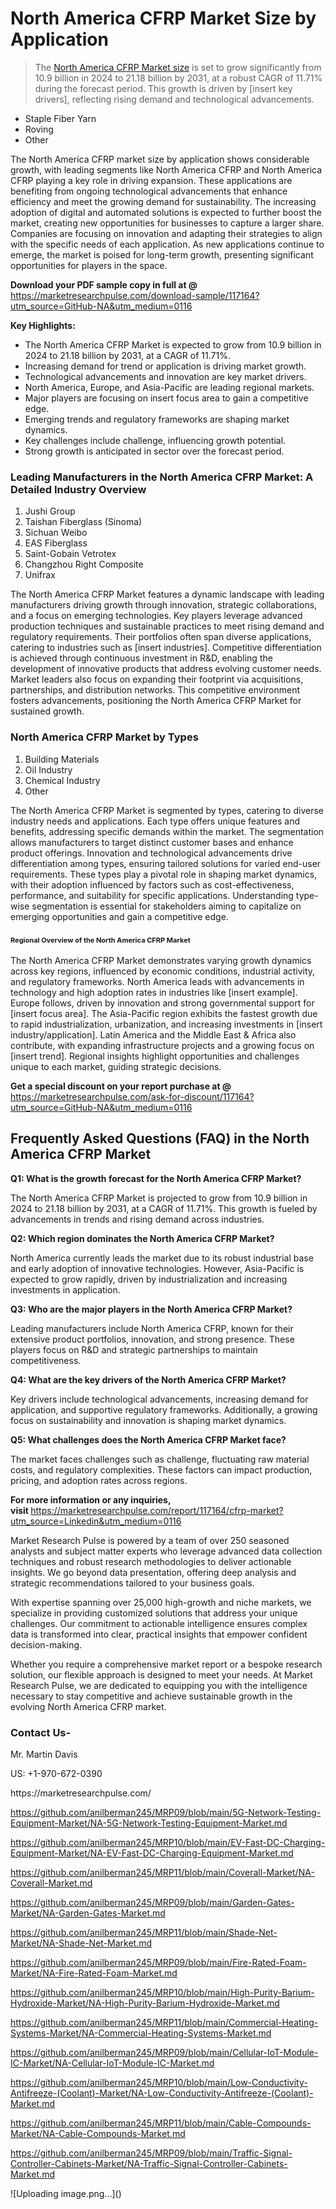 <h1>North America CFRP Market&nbsp;Size by Application</h1><blockquote><p>The <a href="https://marketresearchpulse.com/download-sample/117164?utm_source=GitHub-NA&amp;utm_medium=0116">North America CFRP Market size</a> is set to grow significantly from 10.9 billion in 2024 to 21.18 billion by 2031, at a robust CAGR of 11.71% during the forecast period. This growth is driven by [insert key drivers], reflecting rising demand and technological advancements.</p></blockquote><ul><li>Staple Fiber Yarn<li> Roving<li> Other</li></ul><p>The North America CFRP market size by application shows considerable growth, with leading segments like North America CFRP and North America CFRP playing a key role in driving expansion. These applications are benefiting from ongoing technological advancements that enhance efficiency and meet the growing demand for sustainability. The increasing adoption of digital and automated solutions is expected to further boost the market, creating new opportunities for businesses to capture a larger share. Companies are focusing on innovation and adapting their strategies to align with the specific needs of each application. As new applications continue to emerge, the market is poised for long-term growth, presenting significant opportunities for players in the space.</p><p><strong>Download your PDF sample copy in full at @ </strong><a href="https://marketresearchpulse.com/download-sample/117164?utm_source=GitHub-NA&amp;utm_medium=0116">https://marketresearchpulse.com/download-sample/117164?utm_source=GitHub-NA&amp;utm_medium=0116</a></p><p><strong>Key Highlights: </strong></p><ul><li>The North America CFRP Market is expected to grow from 10.9 billion in 2024 to 21.18 billion by 2031, at a CAGR of 11.71%.</li><li>Increasing demand for trend or application is driving market growth.</li><li>Technological advancements and innovation are key market drivers.</li><li>North America, Europe, and Asia-Pacific are leading regional markets.</li><li>Major players are focusing on insert focus area to gain a competitive edge.</li><li>Emerging trends and regulatory frameworks are shaping market dynamics.</li><li>Key challenges include challenge, influencing growth potential.</li><li>Strong growth is anticipated in sector over the forecast period.</li></ul><h3>Leading Manufacturers in the North America CFRP Market: A Detailed Industry Overview</h3><ol><li>Jushi Group</li><li>Taishan Fiberglass (Sinoma)</li><li>Sichuan Weibo</li><li>EAS Fiberglass</li><li>Saint-Gobain Vetrotex</li><li>Changzhou Right Composite</li><li>Unifrax</li></ol><div class="flex max-w-full flex-col flex-grow"><div class="min-h-8 text-message flex w-full flex-col items-end gap-2 whitespace-normal break-words [.text-message+&amp;]:mt-5" dir="auto" data-message-author-role="assistant" data-message-id="fd8432e4-4910-450d-b182-61b7bfb0a01f" data-message-model-slug="gpt-4o"><div class="flex w-full flex-col gap-1 empty:hidden first:pt-[3px]"><div class="markdown prose w-full break-words dark:prose-invert light"><p>The North America CFRP Market features a dynamic landscape with leading manufacturers driving growth through innovation, strategic collaborations, and a focus on emerging technologies. Key players leverage advanced production techniques and sustainable practices to meet rising demand and regulatory requirements. Their portfolios often span diverse applications, catering to industries such as [insert industries]. Competitive differentiation is achieved through continuous investment in R&amp;D, enabling the development of innovative products that address evolving customer needs. Market leaders also focus on expanding their footprint via acquisitions, partnerships, and distribution networks. This competitive environment fosters advancements, positioning the North America CFRP Market for sustained growth.</p></div></div></div></div><h3>North America CFRP Market by Types</h3><ol><li>Building Materials<li> Oil Industry<li> Chemical Industry<li> Other</li></ol><div class="flex max-w-full flex-col flex-grow"><div class="min-h-8 text-message flex w-full flex-col items-end gap-2 whitespace-normal break-words [.text-message+&amp;]:mt-5" dir="auto" data-message-author-role="assistant" data-message-id="084470be-0bb7-4664-bddf-5156b4f41249" data-message-model-slug="gpt-4o-mini"><div class="flex w-full flex-col gap-1 empty:hidden first:pt-[3px]"><div class="markdown prose w-full break-words dark:prose-invert light"><p>The North America CFRP Market is segmented by types, catering to diverse industry needs and applications. Each type offers unique features and benefits, addressing specific demands within the market. The segmentation allows manufacturers to target distinct customer bases and enhance product offerings. Innovation and technological advancements drive differentiation among types, ensuring tailored solutions for varied end-user requirements. These types play a pivotal role in shaping market dynamics, with their adoption influenced by factors such as cost-effectiveness, performance, and suitability for specific applications. Understanding type-wise segmentation is essential for stakeholders aiming to capitalize on emerging opportunities and gain a competitive edge.</p></div></div></div></div><h3><span style="font-size: 11px;">Regional Overview of the North America CFRP Market</span></h3><div class="flex max-w-full flex-col flex-grow"><div class="min-h-8 text-message flex w-full flex-col items-end gap-2 whitespace-normal break-words [.text-message+&amp;]:mt-5" dir="auto" data-message-author-role="assistant" data-message-id="e9038762-ce64-4e30-91c9-9bd413514231" data-message-model-slug="gpt-4o-mini"><div class="flex w-full flex-col gap-1 empty:hidden first:pt-[3px]"><div class="markdown prose w-full break-words dark:prose-invert light"><p>The North America CFRP Market demonstrates varying growth dynamics across key regions, influenced by economic conditions, industrial activity, and regulatory frameworks. North America leads with advancements in technology and high adoption rates in industries like [insert example]. Europe follows, driven by innovation and strong governmental support for [insert focus area]. The Asia-Pacific region exhibits the fastest growth due to rapid industrialization, urbanization, and increasing investments in [insert industry/application]. Latin America and the Middle East &amp; Africa also contribute, with expanding infrastructure projects and a growing focus on [insert trend]. Regional insights highlight opportunities and challenges unique to each market, guiding strategic decisions.</p></div></div></div></div><p><strong>Get a special discount on your report purchase at @ </strong><a href="https://marketresearchpulse.com/ask-for-discount/117164?utm_source=GitHub-NA&amp;utm_medium=0116">https://marketresearchpulse.com/ask-for-discount/117164?utm_source=GitHub-NA&amp;utm_medium=0116</a></p><h2>Frequently Asked Questions (FAQ) in the North America CFRP Market</h2><p><strong>Q1: What is the growth forecast for the North America CFRP Market?</strong></p><p>The North America CFRP Market is projected to grow from 10.9 billion in 2024 to 21.18 billion by 2031, at a CAGR of 11.71%. This growth is fueled by advancements in trends and rising demand across industries.</p><p><strong>Q2: Which region dominates the North America CFRP Market?</strong></p><p>North America currently leads the market due to its robust industrial base and early adoption of innovative technologies. However, Asia-Pacific is expected to grow rapidly, driven by industrialization and increasing investments in application.</p><p><strong>Q3: Who are the major players in the North America CFRP Market?</strong></p><p>Leading manufacturers include North America CFRP, known for their extensive product portfolios, innovation, and strong presence. These players focus on R&amp;D and strategic partnerships to maintain competitiveness.</p><p><strong>Q4: What are the key drivers of the North America CFRP Market?</strong></p><p>Key drivers include technological advancements, increasing demand for application, and supportive regulatory frameworks. Additionally, a growing focus on sustainability and innovation is shaping market dynamics.</p><p><strong>Q5: What challenges does the North America CFRP Market face?</strong></p><p>The market faces challenges such as challenge, fluctuating raw material costs, and regulatory complexities. These factors can impact production, pricing, and adoption rates across regions.</p><p><strong>For more information or any inquiries, visit&nbsp;</strong><a href="https://marketresearchpulse.com/report/117164/cfrp-market?utm_source=Linkedin&utm_medium=0116">https://marketresearchpulse.com/report/117164/cfrp-market?utm_source=Linkedin&utm_medium=0116</a></p><p>Market Research Pulse is powered by a team of over 250 seasoned analysts and subject matter experts who leverage advanced data collection techniques and robust research methodologies to deliver actionable insights. We go beyond data presentation, offering deep analysis and strategic recommendations tailored to your business goals.</p><p>With expertise spanning over 25,000 high-growth and niche markets, we specialize in providing customized solutions that address your unique challenges. Our commitment to actionable intelligence ensures complex data is transformed into clear, practical insights that empower confident decision-making.</p><p>Whether you require a comprehensive market report or a bespoke research solution, our flexible approach is designed to meet your needs. At Market Research Pulse, we are dedicated to equipping you with the intelligence necessary to stay competitive and achieve sustainable growth in the evolving North America CFRP market.</p><h3><strong>Contact Us-</strong></h3><p>Mr. Martin Davis</p><p>US: +1-970-672-0390</p><p>https://marketresearchpulse.com/</p><p><a href="https://github.com/anilberman245/MRP09/blob/main/5G-Network-Testing-Equipment-Market/NA-5G-Network-Testing-Equipment-Market.md">https://github.com/anilberman245/MRP09/blob/main/5G-Network-Testing-Equipment-Market/NA-5G-Network-Testing-Equipment-Market.md</a></p><p><a href="https://github.com/anilberman245/MRP10/blob/main/EV-Fast-DC-Charging-Equipment-Market/NA-EV-Fast-DC-Charging-Equipment-Market.md">https://github.com/anilberman245/MRP10/blob/main/EV-Fast-DC-Charging-Equipment-Market/NA-EV-Fast-DC-Charging-Equipment-Market.md</a></p><p><a href="https://github.com/anilberman245/MRP11/blob/main/Coverall-Market/NA-Coverall-Market.md">https://github.com/anilberman245/MRP11/blob/main/Coverall-Market/NA-Coverall-Market.md</a></p><p><a href="https://github.com/anilberman245/MRP09/blob/main/Garden-Gates-Market/NA-Garden-Gates-Market.md">https://github.com/anilberman245/MRP09/blob/main/Garden-Gates-Market/NA-Garden-Gates-Market.md</a></p><p><a href="https://github.com/anilberman245/MRP11/blob/main/Shade-Net-Market/NA-Shade-Net-Market.md">https://github.com/anilberman245/MRP11/blob/main/Shade-Net-Market/NA-Shade-Net-Market.md</a></p><p><a href="https://github.com/anilberman245/MRP09/blob/main/Fire-Rated-Foam-Market/NA-Fire-Rated-Foam-Market.md">https://github.com/anilberman245/MRP09/blob/main/Fire-Rated-Foam-Market/NA-Fire-Rated-Foam-Market.md</a></p><p><a href="https://github.com/anilberman245/MRP10/blob/main/High-Purity-Barium-Hydroxide-Market/NA-High-Purity-Barium-Hydroxide-Market.md">https://github.com/anilberman245/MRP10/blob/main/High-Purity-Barium-Hydroxide-Market/NA-High-Purity-Barium-Hydroxide-Market.md</a></p><p><a href="https://github.com/anilberman245/MRP11/blob/main/Commercial-Heating-Systems-Market/NA-Commercial-Heating-Systems-Market.md">https://github.com/anilberman245/MRP11/blob/main/Commercial-Heating-Systems-Market/NA-Commercial-Heating-Systems-Market.md</a></p><p><a href="https://github.com/anilberman245/MRP09/blob/main/Cellular-IoT-Module-IC-Market/NA-Cellular-IoT-Module-IC-Market.md">https://github.com/anilberman245/MRP09/blob/main/Cellular-IoT-Module-IC-Market/NA-Cellular-IoT-Module-IC-Market.md</a></p><p><a href="https://github.com/anilberman245/MRP10/blob/main/Low-Conductivity-Antifreeze-(Coolant)-Market/NA-Low-Conductivity-Antifreeze-(Coolant)-Market.md">https://github.com/anilberman245/MRP10/blob/main/Low-Conductivity-Antifreeze-(Coolant)-Market/NA-Low-Conductivity-Antifreeze-(Coolant)-Market.md</a></p><p><a href="https://github.com/anilberman245/MRP11/blob/main/Cable-Compounds-Market/NA-Cable-Compounds-Market.md">https://github.com/anilberman245/MRP11/blob/main/Cable-Compounds-Market/NA-Cable-Compounds-Market.md</a></p><p><a href="https://github.com/anilberman245/MRP09/blob/main/Traffic-Signal-Controller-Cabinets-Market/NA-Traffic-Signal-Controller-Cabinets-Market.md">https://github.com/anilberman245/MRP09/blob/main/Traffic-Signal-Controller-Cabinets-Market/NA-Traffic-Signal-Controller-Cabinets-Market.md</a></p>
![Uploading image.png…]()
